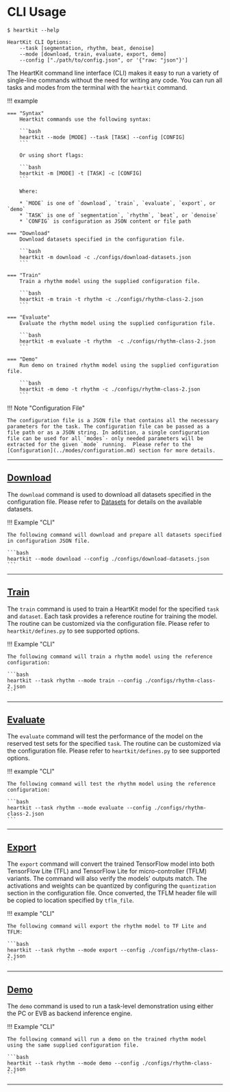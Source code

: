 # CLI Usage

<div class="termy">

```console
$ heartkit --help

HeartKit CLI Options:
    --task [segmentation, rhythm, beat, denoise]
    --mode [download, train, evaluate, export, demo]
    --config ["./path/to/config.json", or '{"raw: "json"}']
```

</div>

The HeartKit command line interface (CLI) makes it easy to run a variety of single-line commands without the need for writing any code. You can run all tasks and modes from the terminal with the `heartkit` command.

!!! example

    === "Syntax"
        Heartkit commands use the following syntax:

        ```bash
        heartkit --mode [MODE] --task [TASK] --config [CONFIG]
        ```

        Or using short flags:

        ```bash
        heartkit -m [MODE] -t [TASK] -c [CONFIG]
        ```

        Where:

        * `MODE` is one of `download`, `train`, `evaluate`, `export`, or `demo`
        * `TASK` is one of `segmentation`, `rhythm`, `beat`, or `denoise`
        * `CONFIG` is configuration as JSON content or file path

    === "Download"
        Download datasets specified in the configuration file.

        ```bash
        heartkit -m download -c ./configs/download-datasets.json
        ```

    === "Train"
        Train a rhythm model using the supplied configuration file.

        ```bash
        heartkit -m train -t rhythm -c ./configs/rhythm-class-2.json
        ```

    === "Evaluate"
        Evaluate the rhythm model using the supplied configuration file.

        ```bash
        heartkit -m evaluate -t rhythm  -c ./configs/rhythm-class-2.json
        ```

    === "Demo"
        Run demo on trained rhythm model using the supplied configuration file.

        ```bash
        heartkit -m demo -t rhythm -c ./configs/rhythm-class-2.json
        ```


!!! Note "Configuration File"

    The configuration file is a JSON file that contains all the necessary parameters for the task. The configuration file can be passed as a file path or as a JSON string. In addition, a single configuration file can be used for all `modes`- only needed parameters will be extracted for the given `mode` running.  Please refer to the [Configuration](../modes/configuration.md) section for more details.

---

## [Download](../modes/download.md)

The `download` command is used to download all datasets specified in the configuration file. Please refer to [Datasets](../datasets/index.md) for details on the available datasets.


!!! Example "CLI"

    The following command will download and prepare all datasets specified in configuration JSON file.

    ```bash
    heartkit --mode download --config ./configs/download-datasets.json
    ```

---

## [Train](../modes/train.md)

The `train` command is used to train a HeartKit model for the specified `task` and `dataset`. Each task provides a reference routine for training the model. The routine can be customized via the configuration file. Please refer to `heartkit/defines.py` to see supported options.

!!! Example "CLI"

    The following command will train a rhythm model using the reference configuration:

    ```bash
    heartkit --task rhythm --mode train --config ./configs/rhythm-class-2.json
    ```

---

## [Evaluate](../modes/evaluate.md)

The `evaluate` command will test the performance of the model on the reserved test sets for the specified `task`. The routine can be customized via the configuration file. Please refer to `heartkit/defines.py` to see supported options.

!!! example "CLI"

    The following command will test the rhythm model using the reference configuration:

    ```bash
    heartkit --task rhythm --mode evaluate --config ./configs/rhythm-class-2.json
    ```

---

## [Export](../modes/export.md)

The `export` command will convert the trained TensorFlow model into both TensorFlow Lite (TFL) and TensorFlow Lite for micro-controller (TFLM) variants. The command will also verify the models' outputs match. The activations and weights can be quantized by configuring the `quantization` section in the configuration file. Once converted, the TFLM header file will be copied to location specified by `tflm_file`.

!!! example "CLI"

    The following command will export the rhythm model to TF Lite and TFLM:

    ```bash
    heartkit --task rhythm --mode export --config ./configs/rhythm-class-2.json
    ```

---

## [Demo](../modes/demo.md)


The `demo` command is used to run a task-level demonstration using either the PC or EVB as backend inference engine.

!!! Example "CLI"

    The following command will run a demo on the trained rhythm model using the same supplied configuration file.

    ```bash
    heartkit --task rhythm --mode demo --config ./configs/rhythm-class-2.json
    ```

---
